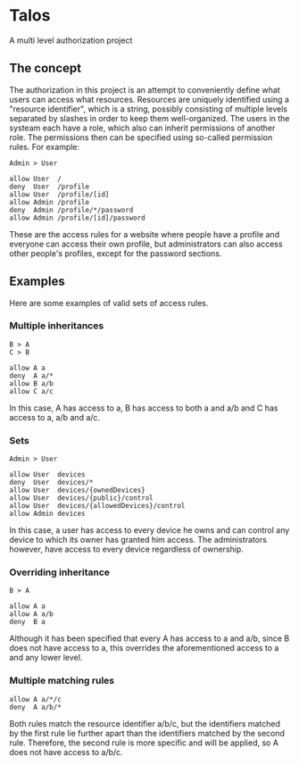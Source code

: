 # Talos
A multi level authorization project

## The concept
The authorization in this project is an attempt to conveniently define what users can access what resources. Resources are uniquely identified using a "resource identifier", which is a string, possibly consisting of multiple levels separated by slashes in order to keep them well-organized. The users in the systeam each have a role, which also can inherit permissions of another role. The permissions then can be specified using so-called permission rules. For example: 

```
Admin > User

allow User  /
deny  User  /profile
allow User  /profile/[id]
allow Admin /profile
deny  Admin /profile/*/password
allow Admin /profile/[id]/password
```

These are the access rules for a website where people have a profile and everyone can access their own profile, but administrators can also access other people's profiles, except for the password sections.

## Examples
Here are some examples of valid sets of access rules.

### Multiple inheritances
```
B > A
C > B

allow A a
deny  A a/*
allow B a/b
allow C a/c
```
In this case, A has access to a, B has access to both a and a/b and C has access to a, a/b and a/c.

### Sets
```
Admin > User

allow User  devices
deny  User  devices/*
allow User  devices/{ownedDevices}
allow User  devices/{public}/control
allow User  devices/{allowedDevices}/control
allow Admin devices
```
In this case, a user has access to every device he owns and can control any device to which its owner has granted him access. The administrators however, have access to every device regardless of ownership.

### Overriding inheritance
```
B > A

allow A a
allow A a/b
deny  B a
```
Although it has been specified that every A has access to a and a/b, since B does not have access to a, this overrides the aforementioned access to a and any lower level.

### Multiple matching rules
```
allow A a/*/c
deny  A a/b/*
```
Both rules match the resource identifier a/b/c, but the identifiers matched by the first rule lie further apart than the identifiers matched by the second rule. Therefore, the second rule is more specific and will be applied, so A does not have access to a/b/c.
